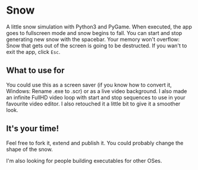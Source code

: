 # Snow
A little snow simulation with Python3 and PyGame. When executed, the app goes to fullscreen mode and snow begins to fall. You can start and stop generating new snow with the spacebar. Your memory won't overflow: Snow that gets out of the screen is going to be destructed. If you wan't to exit the app, click `Esc`.

## What to use for
You could use this as a screen saver (if you know how to convert it, Windows: Rename .exe to .scr) or as a live video background. I also made an infinite FullHD video loop with start and stop sequences to use in your favourite video editor. I also retouched it a little bit to give it a smoother look.

## It's your time!
Feel free to fork it, extend and publish it. You could probably change the shape of the snow.

I'm also looking for people building executables for other OSes.
